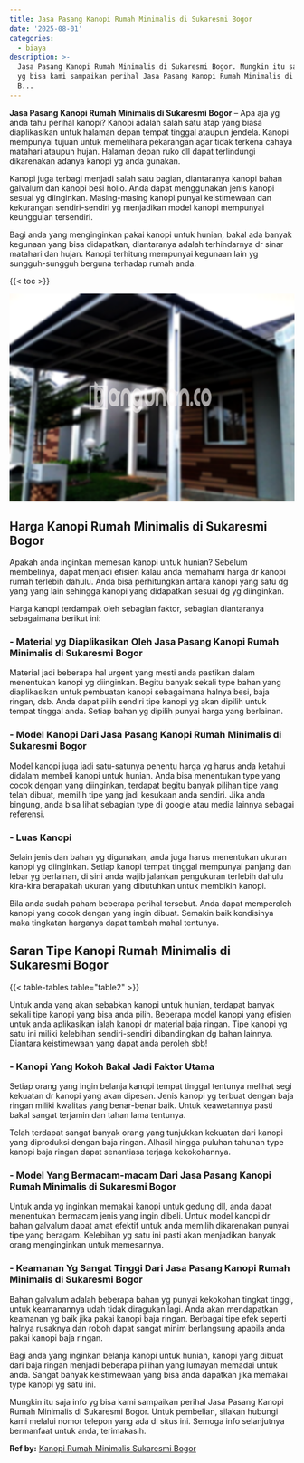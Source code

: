 ```yaml
---
title: Jasa Pasang Kanopi Rumah Minimalis di Sukaresmi Bogor
date: '2025-08-01'
categories:
  - biaya
description: >-
  Jasa Pasang Kanopi Rumah Minimalis di Sukaresmi Bogor. Mungkin itu saja info
  yg bisa kami sampaikan perihal Jasa Pasang Kanopi Rumah Minimalis di Sukaresmi
  B...
---
```


**Jasa Pasang Kanopi Rumah Minimalis di Sukaresmi Bogor** – Apa aja yg anda tahu perihal kanopi? Kanopi adalah salah satu atap yang biasa diaplikasikan untuk halaman depan tempat tinggal ataupun jendela. Kanopi mempunyai tujuan untuk memelihara pekarangan agar tidak terkena cahaya matahari ataupun hujan. Halaman depan ruko dll dapat terlindungi dikarenakan adanya kanopi yg anda gunakan.

Kanopi juga terbagi menjadi salah satu bagian, diantaranya kanopi bahan galvalum dan kanopi besi hollo. Anda dapat menggunakan jenis kanopi sesuai yg diinginkan. Masing-masing kanopi punyai keistimewaan dan kekurangan sendiri-sendiri yg menjadikan model kanopi mempunyai keunggulan tersendiri.

Bagi anda yang menginginkan pakai kanopi untuk hunian, bakal ada banyak kegunaan yang bisa didapatkan, diantaranya adalah terhindarnya dr sinar matahari dan hujan. Kanopi terhitung mempunyai kegunaan lain yg sungguh-sungguh berguna terhadap rumah anda.

{{< toc >}}

![Jasa Pasang Kanopi Rumah Minimalis di Sukaresmi Bogor](/images/harga-kanopi-minimalis-16.png)

## Harga Kanopi Rumah Minimalis di Sukaresmi Bogor

Apakah anda inginkan memesan kanopi untuk hunian? Sebelum membelinya, dapat menjadi efisien kalau anda memahami harga dr kanopi rumah terlebih dahulu. Anda bisa perhitungkan antara kanopi yang satu dg yang yang lain sehingga kanopi yang didapatkan sesuai dg yg diinginkan.

Harga kanopi terdampak oleh sebagian faktor, sebagian diantaranya sebagaimana berikut ini:

### \- Material yg Diaplikasikan Oleh Jasa Pasang Kanopi Rumah Minimalis di Sukaresmi Bogor

Material jadi beberapa hal urgent yang mesti anda pastikan dalam menentukan kanopi yg diinginkan. Begitu banyak sekali type bahan yang diaplikasikan untuk pembuatan kanopi sebagaimana halnya besi, baja ringan, dsb. Anda dapat pilih sendiri tipe kanopi yg akan dipilih untuk tempat tinggal anda. Setiap bahan yg dipilih punyai harga yang berlainan.

### \- Model Kanopi Dari Jasa Pasang Kanopi Rumah Minimalis di Sukaresmi Bogor

Model kanopi juga jadi satu-satunya penentu harga yg harus anda ketahui didalam membeli kanopi untuk hunian. Anda bisa menentukan type yang cocok dengan yang diinginkan, terdapat begitu banyak pilihan tipe yang telah dibuat, memilih tipe yang jadi kesukaan anda sendiri. Jika anda bingung, anda bisa lihat sebagian type di google atau media lainnya sebagai referensi.

### \- Luas Kanopi

Selain jenis dan bahan yg digunakan, anda juga harus menentukan ukuran kanopi yg diinginkan. Setiap kanopi tempat tinggal mempunyai panjang dan lebar yg berlainan, di sini anda wajib jalankan pengukuran terlebih dahulu kira-kira berapakah ukuran yang dibutuhkan untuk membikin kanopi.

Bila anda sudah paham beberapa perihal tersebut. Anda dapat memperoleh kanopi yang cocok dengan yang ingin dibuat. Semakin baik kondisinya maka tingkatan harganya dapat tambah mahal tentunya.

## Saran Tipe Kanopi Rumah Minimalis di Sukaresmi Bogor

{{< table-tables table="table2" >}}

Untuk anda yang akan sebabkan kanopi untuk hunian, terdapat banyak sekali tipe kanopi yang bisa anda pilih. Beberapa model kanopi yang efisien untuk anda aplikasikan ialah kanopi dr material baja ringan. Tipe kanopi yg satu ini miliki kelebihan sendiri-sendiri dibandingkan dg bahan lainnya. Diantara keistimewaan yang dapat anda peroleh sbb!

### \- Kanopi Yang Kokoh Bakal Jadi Faktor Utama

Setiap orang yang ingin belanja kanopi tempat tinggal tentunya melihat segi kekuatan dr kanopi yang akan dipesan. Jenis kanopi yg terbuat dengan baja ringan miliki kwalitas yang benar-benar baik. Untuk keawetannya pasti bakal sangat terjamin dan tahan lama tentunya.

Telah terdapat sangat banyak orang yang tunjukkan kekuatan dari kanopi yang diproduksi dengan baja ringan. Alhasil hingga puluhan tahunan type kanopi baja ringan dapat senantiasa terjaga kekokohannya.

### \- Model Yang Bermacam-macam Dari Jasa Pasang Kanopi Rumah Minimalis di Sukaresmi Bogor

Untuk anda yg inginkan memakai kanopi untuk gedung dll, anda dapat menentukan bermacam jenis yang ingin dibeli. Untuk model kanopi dr bahan galvalum dapat amat efektif untuk anda memilih dikarenakan punyai tipe yang beragam. Kelebihan yg satu ini pasti akan menjadikan banyak orang menginginkan untuk memesannya.

### \- Keamanan Yg Sangat Tinggi Dari Jasa Pasang Kanopi Rumah Minimalis di Sukaresmi Bogor

Bahan galvalum adalah beberapa bahan yg punyai kekokohan tingkat tinggi, untuk keamanannya udah tidak diragukan lagi. Anda akan mendapatkan keamanan yg baik jika pakai kanopi baja ringan. Berbagai tipe efek seperti halnya rusaknya dan roboh dapat sangat minim berlangsung apabila anda pakai kanopi baja ringan.

Bagi anda yang inginkan belanja kanopi untuk hunian, kanopi yang dibuat dari baja ringan menjadi beberapa pilihan yang lumayan memadai untuk anda. Sangat banyak keistimewaan yang bisa anda dapatkan jika memakai type kanopi yg satu ini.

Mungkin itu saja info yg bisa kami sampaikan perihal Jasa Pasang Kanopi Rumah Minimalis di Sukaresmi Bogor. Untuk pembelian, silakan hubungi kami melalui nomor telepon yang ada di situs ini. Semoga info selanjutnya bermanfaat untuk anda, terimakasih.

**Ref by:**  [Kanopi Rumah Minimalis Sukaresmi Bogor](https://id.wikipedia.org/wiki/Kanopi)
